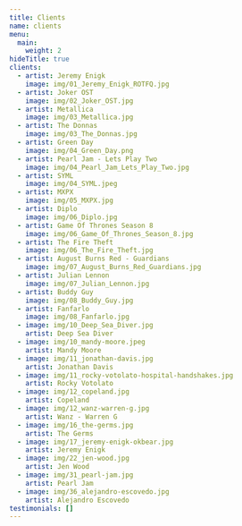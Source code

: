 ```yaml
---
title: Clients
name: clients
menu:
  main:
    weight: 2
hideTitle: true
clients:
  - artist: Jeremy Enigk
    image: img/01_Jeremy_Enigk_ROTFQ.jpg
  - artist: Joker OST
    image: img/02_Joker_OST.jpg
  - artist: Metallica
    image: img/03_Metallica.jpg
  - artist: The Donnas
    image: img/03_The_Donnas.jpg
  - artist: Green Day
    image: img/04_Green_Day.png
  - artist: Pearl Jam - Lets Play Two
    image: img/04_Pearl_Jam_Lets_Play_Two.jpg
  - artist: SYML
    image: img/04_SYML.jpeg
  - artist: MXPX
    image: img/05_MXPX.jpg
  - artist: Diplo
    image: img/06_Diplo.jpg
  - artist: Game Of Thrones Season 8
    image: img/06_Game_Of_Thrones_Season_8.jpg
  - artist: The Fire Theft
    image: img/06_The_Fire_Theft.jpg
  - artist: August Burns Red - Guardians
    image: img/07_August_Burns_Red_Guardians.jpg
  - artist: Julian Lennon
    image: img/07_Julian_Lennon.jpg
  - artist: Buddy Guy
    image: img/08_Buddy_Guy.jpg
  - artist: Fanfarlo
    image: img/08_Fanfarlo.jpg
  - image: img/10_Deep_Sea_Diver.jpg
    artist: Deep Sea Diver
  - image: img/10_mandy-moore.jpeg
    artist: Mandy Moore
  - image: img/11_jonathan-davis.jpg
    artist: Jonathan Davis
  - image: img/11_rocky-votolato-hospital-handshakes.jpg
    artist: Rocky Votolato
  - image: img/12_copeland.jpg
    artist: Copeland
  - image: img/12_wanz-warren-g.jpg
    artist: Wanz - Warren G
  - image: img/16_the-germs.jpg
    artist: The Germs
  - image: img/17_jeremy-enigk-okbear.jpg
    artist: Jeremy Enigk
  - image: img/22_jen-wood.jpg
    artist: Jen Wood
  - image: img/31_pearl-jam.jpg
    artist: Pearl Jam
  - image: img/36_alejandro-escovedo.jpg
    artist: Alejandro Escovedo
testimonials: []
---
```

